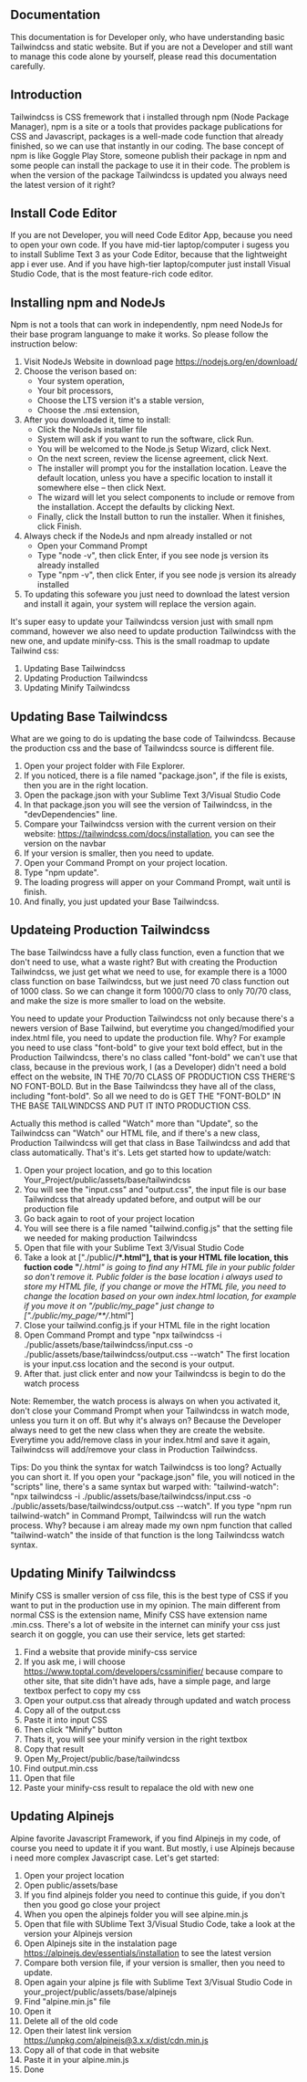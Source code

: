 ## Documentation

This documentation is for Developer only, who have understanding basic Tailwindcss and static website. But if you are not a Developer and still want to manage this code alone by yourself, please read this documentation carefully.


## Introduction

Tailwindcss is CSS fremework that i installed through npm (Node Package Manager), npm is a site or a tools that provides package publications for CSS and Javascript, packages is a well-made code function that already finished, so we can use that instantly in our coding. The base concept of npm is like Goggle Play Store, someone publish their package in npm and some people can install the package to use it in their code. The problem is when the version of the package Tailwindcss is updated you always need the latest version of it right?

## Install Code Editor

If you are not Developer, you will need Code Editor App, because you need to open your own code. If you have mid-tier laptop/computer i sugess you to install Sublime Text 3 as your Code Editor, because that the lightweight app i ever use. And if you have high-tier laptop/computer just install Visual Studio Code, that is the most feature-rich code editor.


## Installing npm and NodeJs

Npm is not a tools that can work in independently, npm need NodeJs for their base program languange to make it works. So please follow the instruction below:

1. Visit NodeJs Website in download page https://nodejs.org/en/download/
2. Choose the verison based on:
   - Your system operation, 
   - Your bit processors,
   - Choose the LTS version it's a stable version,
   - Choose the .msi extension,
3. After you downloaded it, time to install:
   - Click the NodeJs installer file
   - System will ask if you want to run the software, click Run.
   - You will be welcomed to the Node.js Setup Wizard, click Next.
   - On the next screen, review the license agreement, click Next.
   - The installer will prompt you for the installation location. Leave the default location, unless you have a specific location to install it somewhere else –          then click Next.
   - The wizard will let you select components to include or remove from the installation. Accept the defaults by clicking Next.
   - Finally, click the Install button to run the installer. When it finishes, click Finish.
4. Always check if the NodeJs and npm already installed or not
   - Open your Command Prompt
   - Type "node -v", then click Enter, if you see node js version its already installed
   - Type "npm -v", then click Enter, if you see node js version its already installed
5. To updating this sofeware you just need to download the latest version and install it again, your system will replace the version again.


It's super easy to update your Tailwindcss version just with small npm command, however we also need to update production Tailwindcss with the new one, and update minify-css. This is the small roadmap to update Tailwind css:
1. Updating Base Tailwindcss
2. Updating Production Tailwindcss
3. Updating Minify Tailwindcss


## Updating Base Tailwindcss

What are we going to do is updating the base code of Tailwindcss. Because the production css and the base of Tailwindcss source is different file.

1. Open your project folder with File Explorer.
2. If you noticed, there is a file named "package.json", if the file is exists, then you are in the right location.
3. Open the package.json with your Sublime Text 3/Visual Studio Code
4. In that package.json you will see the version of Tailwindcss, in the "devDependencies" line.
5. Compare your Tailwindcss version with the current version on their website: https://tailwindcss.com/docs/installation, you can see the version on the navbar
6. If your version is smaller, then you need to update.
7. Open your Command Prompt on your project location.
8. Type "npm update".
9. The loading progress will apper on your Command Prompt, wait until is finish.
10. And finally, you just updated your Base Tailwindcss.
   
   
## Updateing Production Tailwindcss

The base Tailwindcss have a fully class function, even a function that we don't need to use, what a waste right? But with creating the Production Tailwindcss, we just get what we need to use, for example there is a 1000 class function on base Tailwindcss, but we just need 70 class function out of 1000 class. So we can change it form 1000/70 class to only 70/70 class, and make the size is more smaller to load on the website.
   
You need to update your Production Tailwindcss not only because there's a newers version of Base Tailwind, but everytime you changed/modified your index.html      file, you need to update the production file. Why? For example you need to use class "font-bold" to give your text bold effect, but in the Production              Tailwindcss, there's no class called "font-bold" we can't use that class, because in the previous work, I (as a Developer) didn't need a bold effect on the        website, IN THE 70/70 CLASS OF PRODUCTION CSS THERE'S NO FONT-BOLD. But in the Base Tailwindcss they have all of the class, including "font-bold". So all we      need to do is GET THE "FONT-BOLD" IN THE BASE TAILWINDCSS AND PUT IT INTO PRODUCTION CSS.

Actually this method is called "Watch" more than "Update", so the Tailwindcss can "Watch" our HTML file, and if there's a new class, Production Tailwindcss will get that class in Base Tailwindcss and add that class automatically. That's it's. Lets get started how to update/watch:
   
1. Open your project location, and go to this location Your_Project/public/assets/base/tailwindcss
2. You will see the "input.css" and "output.css", the input file is our base Tailwindcss that already updated before, and output will be our production file
3. Go back again to root of your project location
4. You will see there is a file named "tailwind.config.js" that the setting file we needed for making production Tailwindcss
5. Open that file with your Sublime Text 3/Visual Studio Code
6. Take a look at ["./public/**/*.html"], that is your HTML file location, this fuction code "**/*.html" is going to find any HTML file in your public folder        so don't remove it. Public folder is the base location i always used to store my HTML file, if you change or move the HTML file, you need to change the            location based on your own index.html location, for example if you move it on "/public/my_page" just change to ["./public/my_page/**/*.html"]
7. Close your tailwind.config.js if your HTML file in the right location
8. Open Command Prompt and type "npx tailwindcss -i ./public/assets/base/tailwindcss/input.css -o ./public/assets/base/tailwindcss/output.css --watch" The first      location is your input.css location and the second is your output.
9. After that. just click enter and now your Tailwindcss is begin to do the watch process
   
Note:
Remember, the watch process is always on when you activated it, don't close your Command Prompt when your Tailwindcss in watch mode, unless you turn it on off. But why it's always on? Because the Developer always need to get the new class when they are create the website. Everytime you add/remove class in your index.html and save it again, Tailwindcss will add/remove your class in Production Tailwindcss.

Tips:
Do you think the syntax for watch Tailwindcss is too long? Actually you can short it. If you open your "package.json" file, you will noticed in the "scripts" line, there's a same syntax but warped with: "tailwind-watch": "npx tailwindcss -i ./public/assets/base/tailwindcss/input.css -o ./public/assets/base/tailwindcss/output.css --watch". If you type "npm run tailwind-watch" in Command Prompt, Tailwindcss will run the watch process. Why? because i am alreay made my own npm function that called "tailwind-watch" the inside of that function is the long Tailwindcss watch syntax.


## Updating Minify Tailwindcss
   
Minify CSS is smaller version of css file, this is the best type of CSS if you want to put in the production use in my opinion. The main different from normal    CSS is the extension name, Minify CSS have extension name .min.css. There's a lot of website in the internet can minify your css just search it on goggle, you    can use their service, lets get started:
   
1. Find a website that provide minify-css service
2. If you ask me, i will choose https://www.toptal.com/developers/cssminifier/ because compare to other site, that site didn't have ads, have a simple page, and      large textbox perfect to copy my css
3. Open your output.css that already through updated and watch process
4. Copy all of the output.css
5. Paste it into input CSS
6. Then click "Minify" button
7. Thats it, you will see your minify version in the right textbox
8. Copy that result
9. Open My_Project/public/base/tailwindcss
10. Find output.min.css
11. Open that file
12. Paste your minify-css result to repalace the old with new one


## Updating Alpinejs

Alpine favorite Javascript Framework, if you find Alpinejs in my code, of course you need to update it if you want. But mostly, i use Alpinejs because i need more complex Javascript case. Let's get started:

1. Open your project location
2. Open public/assets/base
3. If you find alpinejs folder you need to continue this guide, if you don't then you good go close your project
4. When you open the alpinejs folder you will see alpine.min.js
5. Open that file with SUblime Text 3/Visual Studio Code, take a look at the version your Alpinejs version
6. Open Alpinejs site in the instalation page https://alpinejs.dev/essentials/installation to see the latest version
7. Compare both version file, if your version is smaller, then you need to update.
8. Open again your alpine js file with Sublime Text 3/Visual Studio Code in your_project/public/assets/base/alpinejs
9. Find "alpine.min.js" file
10. Open it
11. Delete all of the old code
12. Open their latest link version https://unpkg.com/alpinejs@3.x.x/dist/cdn.min.js
13. Copy all of that code in that website
13. Paste it in your alpine.min.js 
14. Done








